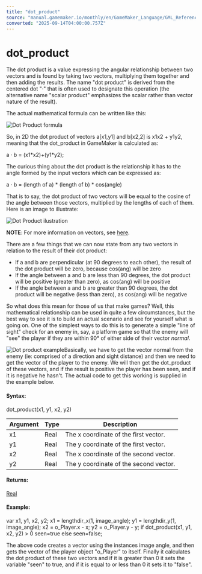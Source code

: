 ```yaml
---
title: "dot_product"
source: "manual.gamemaker.io/monthly/en/GameMaker_Language/GML_Reference/Maths_And_Numbers/Angles_And_Distance/dot_product.htm"
converted: "2025-09-14T04:00:00.757Z"
---
```


# dot\_product

The dot product is a value expressing the angular relationship between two vectors and is found by taking two vectors, multiplying them together and then adding the results. The name "dot product" is derived from the centered dot "·" that is often used to designate this operation (the alternative name "scalar product" emphasizes the scalar rather than vector nature of the result).

The actual mathematical formula can be written like this:

![Dot Product formula](../../../../assets/Images/Scripting_Reference/GML/Reference/Maths/dot_product_image.png)

So, in 2D the dot product of vectors a\[x1,y1\] and b\[x2,2\] is x1x2 + y1y2, meaning that the dot\_product in GameMaker is calculated as:

a · b = (x1\*x2)+(y1\*y2);

The curious thing about the dot product is the relationship it has to the angle formed by the input vectors which can be expressed as:

a · b = (length of a) \* (length of b) \* cos(angle)

That is to say, the dot product of two vectors will be equal to the cosine of the angle between those vectors, multiplied by the lengths of each of them. Here is an image to illustrate:

![Dot Product ilustration](../../../../assets/Images/Scripting_Reference/GML/Reference/Maths/dot_product_image_2.png)

**NOTE**: For more information on vectors, see [here](../../../../../../../Additional_Information/Vectors.md).

There are a few things that we can now state from any two vectors in relation to the result of their dot product:

-   If a and b are perpendicular (at 90 degrees to each other), the result of the dot product will be zero, because cos(ang) will be zero
-   If the angle between a and b are less than 90 degrees, the dot product will be positive (greater than zero), as cos(ang) will be positive
-   If the angle between a and b are greater than 90 degrees, the dot product will be negative (less than zero), as cos(ang) will be negative

So what does this mean for those of us that make games? Well, this mathematical relationship can be used in quite a few circumstances, but the best way to see it is to build an actual scenario and see for yourself what is going on. One of the simplest ways to do this is to generate a simple "line of sight" check for an enemy in, say, a platform game so that the enemy will "see" the player if they are within 90° of either side of their vector _normal_.

![Dot product example](../../../../assets/Images/Scripting_Reference/GML/Reference/Maths/dot_product_image_1.png)Basically, we have to get the vector normal from the enemy (ie: comprised of a direction and sight distance) and then we need to get the vector of the player to the enemy. We will then get the dot\_product of these vectors, and if the result is positive the player has been seen, and if it is negative he hasn't. The actual code to get this working is supplied in the example below.

#### **Syntax:**

dot\_product(x1, y1, x2, y2)

| Argument | Type | Description |
| --- | --- | --- |
| x1 | Real | The x coordinate of the first vector. |
| y1 | Real | The y coordinate of the first vector. |
| x2 | Real | The x coordinate of the second vector. |
| y2 | Real | The y coordinate of the second vector. |

#### Returns:

[Real](../../../../../../../GameMaker_Language/GML_Overview/Data_Types.md)

#### Example:

var x1, y1, x2, y2;
x1 = lengthdir\_x(1, image\_angle);
y1 = lengthdir\_y(1, image\_angle);
x2 = o\_Player.x - x;
y2 = o\_Player.y - y;
if dot\_product(x1, y1, x2, y2) > 0 seen=true else seen=false;

The above code creates a vector using the instances image angle, and then gets the vector of the player object "o\_Player" to itself. Finally it calculates the dot product of these two vectors and if it is greater than 0 it sets the variable "seen" to true, and if it is equal to or less than 0 it sets it to "false".